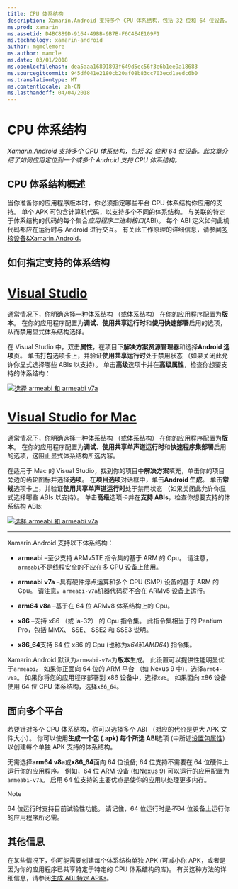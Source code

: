 ```yaml
---
title: CPU 体系结构
description: Xamarin.Android 支持多个 CPU 体系结构，包括 32 位和 64 位设备。 此文章介绍了如何应用定位到一个或多个 Android 支持 CPU 体系结构。
ms.prod: xamarin
ms.assetid: D4BC889D-9164-49BB-9B7B-F6C4E4E109F1
ms.technology: xamarin-android
author: mgmclemore
ms.author: mamcle
ms.date: 03/01/2018
ms.openlocfilehash: dea5aaa16891893f649d5ec56f3e6b1ee9a18683
ms.sourcegitcommit: 945df041e2180cb20af08b83cc703ecd1aedc6b0
ms.translationtype: MT
ms.contentlocale: zh-CN
ms.lasthandoff: 04/04/2018
---
```

# <a name="cpu-architectures"></a>CPU 体系结构

_Xamarin.Android 支持多个 CPU 体系结构，包括 32 位和 64 位设备。此文章介绍了如何应用定位到一个或多个 Android 支持 CPU 体系结构。_

## <a name="cpu-architectures-overview"></a>CPU 体系结构概述

当你准备你的应用程序版本时，你必须指定哪些平台 CPU 体系结构你应用的支持。 单个 APK 可包含计算机代码，以支持多个不同的体系结构。 与关联的特定于体系结构的代码的每个集合*应用程序二进制接口*(ABI)。 每个 ABI 定义如何此机代码都应在运行时与 Android 进行交互。
有关此工作原理的详细信息，请参阅[多核设备&amp;Xamarin.Android](~/android/deploy-test/multicore-devices.md)。


## <a name="how-to-specify-supported-architectures"></a>如何指定支持的体系结构

# <a name="visual-studiotabvswin"></a>[Visual Studio](#tab/vswin)

通常情况下，你明确选择一种体系结构 （或体系结构） 在你的应用程序配置为**版本**。 在你的应用程序配置为**调试**、**使用共享运行时**和**使用快速部署**启用的选项，从而禁用显式体系结构选择。

在 Visual Studio 中，双击**属性**，在项目下**解决方案资源管理器**和选择**Android 选项**页。 单击**打包**选项卡上，并验证**使用共享运行时**处于禁用状态 （如果关闭此允许你显式选择哪些 ABIs 以支持）。 单击**高级**选项卡并在**高级属性**，检查你想要支持的体系结构：

[![选择 armeabi 和 armeabi v7a](cpu-architectures-images/vs/01-abi-selections-sml.png)](cpu-architectures-images/vs/01-abi-selections.png#lightbox)

# <a name="visual-studio-for-mactabvsmac"></a>[Visual Studio for Mac](#tab/vsmac)

通常情况下，你明确选择一种体系结构 （或体系结构） 在你的应用程序配置为**版本**。 在你的应用程序配置为**调试**、**使用共享单声道运行时**和**快速程序集部署**启用的选项，这阻止显式体系结构所选内容。

在适用于 Mac 的 Visual Studio，找到你的项目中**解决方案**填充，单击你的项目旁边的齿轮图标并选择**选项**。 在**项目选项**对话框中，单击**Android 生成**。 单击**常规**选项卡上，并验证**使用共享单声道运行时**处于禁用状态 （如果关闭此允许你显式选择哪些 ABIs 以支持）。 单击**高级**选项卡并在**支持 ABIs**，检查你想要支持的体系结构 ABIs:

[![选择 armeabi 和 armeabi v7a](cpu-architectures-images/xs/01-abi-selections-sml.png)](cpu-architectures-images/xs/01-abi-selections.png#lightbox)

-----


Xamarin.Android 支持以下体系结构：

-   **armeabi** &ndash;至少支持 ARMv5TE 指令集的基于 ARM 的 Cpu。 请注意，`armeabi`不是线程安全的不应在多 CPU 设备上使用。

-   **armeabi v7a** &ndash;具有硬件浮点运算和多个 CPU (SMP) 设备的基于 ARM 的 Cpu。 请注意，`armeabi-v7a`机器代码将不会在 ARMv5 设备上运行。

-   **arm64 v8a** &ndash;基于在 64 位 ARMv8 体系结构上的 Cpu。

-   **x86** &ndash;支持 x86 （或 ia-32） 的 Cpu 指令集。 此指令集相当于的 Pentium Pro，包括 MMX、 SSE、 SSE2 和 SSE3 说明。

-   **x86_64**支持 64 位 x86 的 Cpu (也称为*x64*和*AMD64*) 指令集。

Xamarin.Android 默认为`armeabi-v7a`为**版本**生成。 此设置可以提供性能明显优于`armeabi`。 如果你正面向 64 位的 ARM 平台 （如 Nexus 9 中)，选择`arm64-v8a`。 如果你将您的应用程序部署到 x86 设备中，选择`x86`。 如果面向 x86 设备使用 64 位 CPU 体系结构，选择`x86_64`。

## <a name="targeting-multiple-platforms"></a>面向多个平台

若要针对多个 CPU 体系结构，你可以选择多个 ABI （对应的代价是更大 APK 文件大小）。 你可以使用**生成一个包 (.apk) 每个所选 ABI**选项 (中所述[设置包属性](~/android/deploy-test/release-prep/index.md#Set_Packaging_Properties)) 以创建每个单独 APK 支持的体系结构。

无需选择**arm64 v8a**或**x86_64**面向 64 位设备; 64 位支持不需要在 64 位硬件上运行你的应用程序。 例如，64 位 ARM 设备 (如[Nexus 9](http://www.google.com/nexus/9/)) 可以运行的应用配置为`armeabi-v7a`。 启用 64 位支持的主要优点是使你的应用以处理更多内存。

> [!NOTE]
> 64 位运行时支持目前试验性功能。 请记住，64 位运行时是*不*64 位设备上运行你的应用程序所必需。 

## <a name="additional-information"></a>其他信息

在某些情况下，你可能需要创建每个体系结构单独 APK (可减小你 APK，或者是因为你的应用程序已共享特定于特定的 CPU 体系结构的库)。
有关这种方法的详细信息，请参阅[生成 ABI 特定 APKs](~/android/deploy-test/building-apps/abi-specific-apks.md)。
